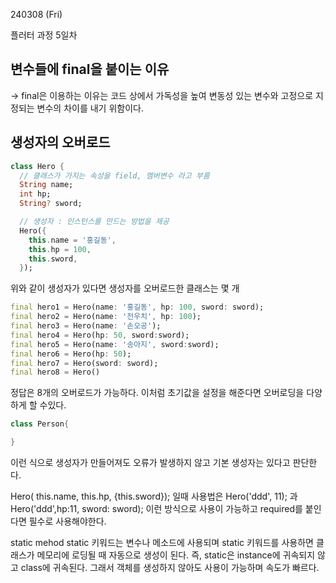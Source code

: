 240308 (Fri)

플러터 과정 5일차


변수들에 final을 붙이는 이유
-
-> final은 이용하는 이유는 코드 상에서 가독성을 높여 변동성 있는 변수와 고정으로 지정되는 변수의 차이를 내기 위함이다.

생성자의 오버로드
--

```dart
class Hero {
  // 클래스가 가지는 속성을 field, 멤버변수 라고 부름
  String name;
  int hp;
  String? sword;

  // 생성자 : 인스턴스를 만드는 방법을 제공
  Hero({
    this.name = '홍길동',
    this.hp = 100,
    this.sword,
  });
  ```
위와 같이 생성자가 있다면 생성자를 오버로드한 클래스는 몇 개

```dart
final hero1 = Hero(name: '홍길동', hp: 100, sword: sword);
final hero2 = Hero(name: '전우치', hp: 100);
final hero3 = Hero(name: '손오공');
final hero4 = Hero(hp: 50, sword:sword);
final hero5 = Hero(name: '송아지', sword:sword);
final hero6 = Hero(hp: 50);
final hero7 = Hero(sword: sword);
final hero8 = Hero()
```
정답은 8개의 오버로드가 가능하다.
이처럼 초기값을 설정을 해준다면 오버로딩을 다양하게 할 수있다.

```dart
class Person{

}
```
이런 식으로 생성자가 만들어져도 오류가 발생하지 않고 기본 생성자는 있다고 판단한다.


Hero( this.name, this.hp, {this.sword});
일때 사용법은
Hero('ddd', 11);
과
Hero('ddd',hp:11, sword: sword);
이런 방식으로 사용이 가능하고
required를 붙인다면
필수로 사용해야한다.


static mehod
static 키워드는 변수나 메소드에 사용되며 static 키워드를 사용하면 클래스가 메모리에 로딩될 때 자동으로 생성이 된다. 즉, static은 instance에 귀속되지 않고 class에 귀속된다. 그래서 객체를 생성하지 않아도 사용이 가능하며 속도가 빠르다.


